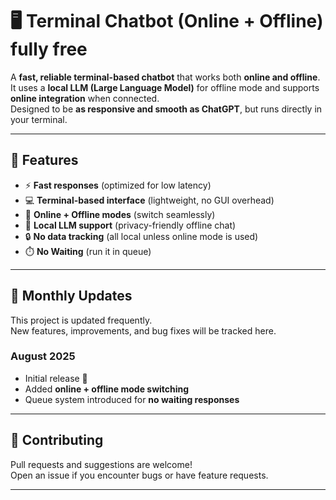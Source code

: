 # 🖥️ Terminal Chatbot (Online + Offline) fully free

A **fast, reliable terminal-based chatbot** that works both **online and offline**.  
It uses a **local LLM (Large Language Model)** for offline mode and supports **online integration** when connected.  
Designed to be **as responsive and smooth as ChatGPT**, but runs directly in your terminal.

---

## 🚀 Features
- ⚡ **Fast responses** (optimized for low latency)
- 💻 **Terminal-based interface** (lightweight, no GUI overhead)
- 🔗 **Online + Offline modes** (switch seamlessly)
- 🧠 **Local LLM support** (privacy-friendly offline chat)
- 🔒 **No data tracking** (all local unless online mode is used)
- ⏱️ **No Waiting** (run it in queue)

---

## 📅 Monthly Updates
This project is updated frequently.  
New features, improvements, and bug fixes will be tracked here.  

### August 2025
- Initial release 🚀  
- Added **online + offline mode switching**  
- Queue system introduced for **no waiting responses**  


---

## 🤝 Contributing
Pull requests and suggestions are welcome!  
Open an issue if you encounter bugs or have feature requests.

---
